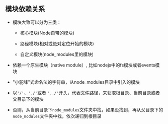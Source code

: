## 模块依赖关系

* 模块大致可以分为三类：

  - 核心模块(Node自带的模块)

  - 路径模块(相对或绝对定位开始的模块)

  - 自定义模块(node_modules里的模块)

* 依赖一个原生模块（native module）, 比如nodejs中的fs模块或者events模块

* "小驼峰"式命名法的字符串，从node_modules目录中引入的模块

* 以`'/'`、`'./'`或者 `'../'`开头，代表文件路径，来获取根目录、当前目录或者父目录下的模块

* 否则，从当前目录下`node_modules`文件夹中找，如果没找到，再从父目录下的`node_modules`文件夹中找，依次递归到根目录
